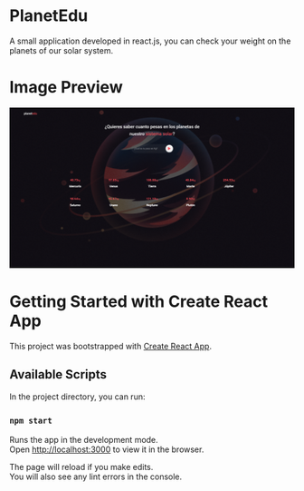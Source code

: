 # PlanetEdu
A small application developed in react.js, you can check your weight on the planets of our solar system.

# Image Preview
![imagen](https://github.com/TonyBravo-FrontDev/PlanetEdu/blob/main/src/assets/img/planetedu.png)

# Getting Started with Create React App

This project was bootstrapped with [Create React App](https://github.com/facebook/create-react-app).

## Available Scripts

In the project directory, you can run:

### `npm start`

Runs the app in the development mode.\
Open [http://localhost:3000](http://localhost:3000) to view it in the browser.

The page will reload if you make edits.\
You will also see any lint errors in the console.

